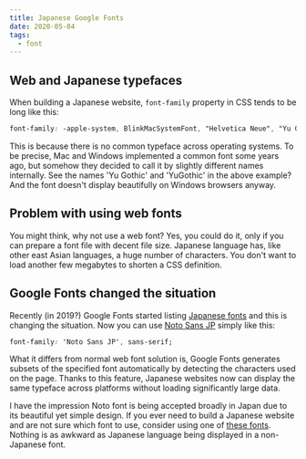 ```yaml
---
title: Japanese Google Fonts
date: 2020-05-04
tags:
  - font
---
```


## Web and Japanese typefaces

When building a Japanese website, `font-family` property in CSS tends to be long like this:

```css
font-family: -apple-system, BlinkMacSystemFont, "Helvetica Neue", "Yu Gothic", YuGothic, "ヒラギノ角ゴ ProN W3", "Hiragino Kaku Gothic ProN", "Hiragino Sans", Arial, "メイリオ", Meiryo, sans-serif;
```

This is because there is no common typeface across operating systems. To be precise, Mac and Windows implemented a common font some years ago, but somehow they decided to call it by slightly different names internally. See the names 'Yu Gothic' and 'YuGothic' in the above example? And the font doesn't display beautifully on Windows browsers anyway.

## Problem with using web fonts

You might think, why not use a web font? Yes, you could do it, only if you can prepare a font file with decent file size. Japanese language has, like other east Asian languages, a huge number of characters. You don't want to load another few megabytes to shorten a CSS definition.

## Google Fonts changed the situation

Recently (in 2019?) Google Fonts started listing [Japanese fonts](https://fonts.google.com/?subset=japanese) and this is changing the situation. Now you can use [Noto Sans JP](https://fonts.google.com/specimen/Noto+Sans+JP) simply like this:

```css
font-family: 'Noto Sans JP', sans-serif;
```

What it differs from normal web font solution is, Google Fonts generates subsets of the specified font automatically by detecting the characters used on the page. Thanks to this feature, Japanese websites now can display the same typeface across platforms without loading significantly large data.

I have the impression Noto font is being accepted broadly in Japan due to its beautiful yet simple design. If you ever need to build a Japanese website and are not sure which font to use, consider using one of [these fonts](https://fonts.google.com/?subset=japanese). Nothing is as awkward as Japanese language being displayed in a non-Japanese font.
